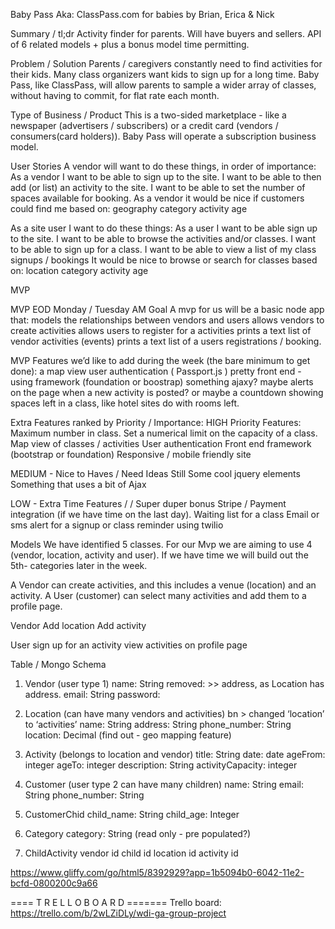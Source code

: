 Baby Pass
Aka: ClassPass.com for babies by Brian, Erica & Nick

Summary / tl;dr
Activity finder for parents. Will have buyers and sellers. API of 6 related models + plus a bonus model time permitting.

Problem / Solution
Parents / caregivers constantly need to find activities for their kids. Many class organizers want kids to sign up for a long time. Baby Pass, like ClassPass, will allow parents to sample a wider array of classes, without having to commit, for flat rate each month.

Type of Business / Product
This is a two-sided marketplace - like a newspaper (advertisers / subscribers) or a credit card (vendors / consumers(card holders)). Baby Pass will operate a subscription business model.

User Stories
A vendor will want to do these things, in order of importance:
As a vendor I want to be able to sign up to the site. 
I want to be able to then add (or list) an activity to the site. 
I want to be able to set the number of spaces available for booking.
As a vendor it would be nice if customers could find me based on:
geography
category
activity age

As a site user I want to do these things:
As a user I want to be able sign up to the site.
I want to be able to browse the activities and/or classes.
I want to be able to sign up for a class.
I want to be able to view a list of my class signups / bookings 
It would be nice to browse or search for classes based on:
location
category
activity age

MVP

MVP EOD Monday / Tuesday AM Goal
A mvp for us will be a basic node app that:
models the relationships between vendors and users
allows vendors to create activities
allows users to register for a activities
prints a text list of vendor activities (events)
prints a text list of a users registrations / booking.

MVP Features we’d like to add during the week (the bare minimum to get done):
a map view
user authentication ( Passport.js )
pretty front end - using framework (foundation or boostrap)
something ajaxy? maybe alerts on the page when a new activity is posted? or maybe a countdown showing spaces left in a class, like hotel sites do with rooms left.

Extra Features ranked by Priority / Importance:
HIGH Priority Features: 
Maximum number in class. Set a numerical limit on the capacity of a class.
Map view of classes / activities
User authentication 
Front end framework (bootstrap or foundation)
Responsive / mobile friendly site

MEDIUM - Nice to Haves / Need Ideas Still
Some cool jquery elements
Something that uses a bit of Ajax  

LOW - Extra Time Features / / Super duper bonus
Stripe / Payment integration (if we have time on the last day).
Waiting list for a class
Email or sms alert for a signup or class reminder using twilio



Models
We have identified 5 classes. For our Mvp we are aiming to use 4 (vendor, location, activity and user). If we have time we will build out the 5th- categories later in the week.

A Vendor can create activities, and this includes a venue (location) and an activity. A User (customer) can select many activities and add them to a profile page.

Vendor
Add location
Add activity

User
sign up for an activity
view activities on profile page

Table / Mongo Schema

1. Vendor (user type 1)
name: String
removed: >> address, as Location has address.
email: String
password: 

2. Location (can have many vendors and activities) bn > changed ‘location’ to ‘activities’
name: String
address: String
phone_number: String
location: Decimal (find out - geo mapping feature) 

3. Activity (belongs to location and vendor)
title: String
date: date
ageFrom: integer
ageTo: integer
description: String
activityCapacity: integer

4. Customer (user type 2 can have many children)
name: String
email: String
phone_number: String

5. CustomerChid
child_name: String
child_age: Integer

6. Category
category: String (read only - pre populated?)


7. ChildActivity
vendor id
child id
location id
activity id

https://www.gliffy.com/go/html5/8392929?app=1b5094b0-6042-11e2-bcfd-0800200c9a66



==== T R E L L O    B O A R D =======
Trello board: https://trello.com/b/2wLZiDLy/wdi-ga-group-project




